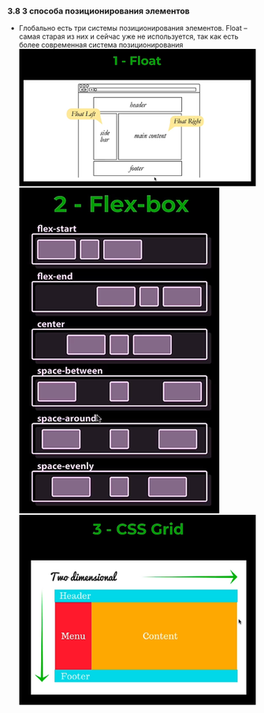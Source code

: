 ### **3.8 3 способа позиционирования элементов**

- Глобально есть три системы позиционирования элементов. Float – самая старая из них и сейчас уже не используется, так как есть более современная система позиционирования
![](_png/Pasted%20image%2020220908090148.png)
![](_png/Pasted%20image%2020220908090155.png)
![](_png/Pasted%20image%2020220908090200.png)